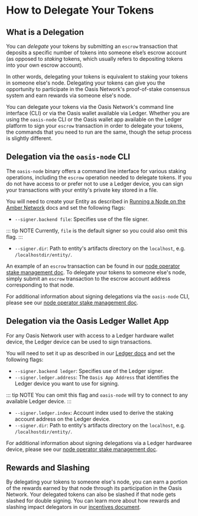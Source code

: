 # How to Delegate Your Tokens

## What is a Delegation

You can *delegate* your tokens by submitting an
<code>escrow</code> transaction that deposits a specific
number of tokens into someone else’s escrow account
(as opposed to *staking* tokens, which usually refers
to depositing tokens into your own escrow account).

In other words, delegating your tokens is equivalent
to staking your tokens in someone else's node. Delegating
your tokens can give you the opportunity to participate
in the Oasis Network's proof-of-stake consensus system
and earn rewards via someone else's node.

You can delegate your tokens via the Oasis Network's
command line interface (CLI) or via the Oasis wallet available
via Ledger. Whether you are using the
<code>oasis-node</code> CLI or the Oasis wallet app available
on the Ledger platform to sign your <code>escrow</code>
transaction in order to delegate your tokens, the commands
that you need to run are the same, though the setup
process is slightly different.

## Delegation via the <code>oasis-node</code> CLI

The <code>oasis-node</code> binary offers a
command line interface for various staking operations,
including the <code>escrow</code> operation needed to delegate
tokens. If you do not have access to or prefer not to use
a Ledger device, you can sign your transactions with your
entity's private key stored in a file. 

You will need to create your Entity as described in [Running a Node on the
Amber Network][create-entity] docs and set the following flags:

* `--signer.backend file`: Specifies use of the file signer.

::: tip NOTE
Currently, `file` is the default signer so you could also omit this flag.
:::

* `--signer.dir`: Path to entity's artifacts directory on the `localhost`,
e.g. `/localhostdir/entity/`.

An example of an <code>escrow</code> transaction can be found
in our [node operator stake management doc]. To delegate your
tokens to someone else's node, simply submit an <code>escrow</code>
transaction to the escrow account address corresponding to that node.

For additional information about signing delegations via the
<code>oasis-node</code> CLI, please see our
[node operator stake management doc].

## Delegation via the Oasis Ledger Wallet App

For any Oasis Network user with access to a Ledger hardware wallet
device, the Ledger device can be used to sign transactions.

You will need to set it up as described in our [Ledger docs] and set the
following flags:

* `--signer.backend ledger`: Specifies use of the Ledger signer.
* `--signer.ledger.address`: The `Oasis App Address` that identifies the
Ledger device you want to use for signing.

::: tip NOTE
You can omit this flag and `oasis-node` will try to connect to any available
Ledger device.
:::

* `--signer.ledger.index`: Account index used to derive the staking account
address on the Ledger device.
* `--signer.dir`: Path to entity's artifacts directory on the `localhost`,
e.g. `/localhostdir/entity/`.

For additional information about signing delegations via a
Ledger hardwaree device, please see our
[node operator stake management doc].

## Rewards and Slashing

By delegating your tokens to someone else's node, you can earn a
portion of the rewards earned by that node through its participation
in the Oasis Network. Your delegated tokens can also be slashed if
that node gets slashed for double signing. You can learn more about
how rewards and slashing impact delegators in our [incentives document].

[node operator stake management doc]: https://docs.oasis.dev/operators/stake-management.html#escrowing-tokens
[incentives document]: https://docs.oasis.dev/operators/incentives-proposal.html
[Ledger docs]: ../hsm/ledger.md
[create-entity]: running-node-on-amber-network.md#creating-your-entity
